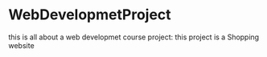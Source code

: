 # WebDevelopmetProject
this is all about a web developmet course project: this project is a Shopping website
